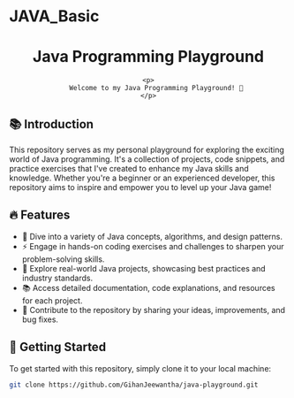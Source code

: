# JAVA_Basic


<div align="center">
    <h1>Java Programming Playground</h1>

    <p>
        Welcome to my Java Programming Playground! 🚀
    </p>
</div>

## 📚 Introduction
This repository serves as my personal playground for exploring the exciting world of Java programming. It's a collection of projects, code snippets, and practice exercises that I've created to enhance my Java skills and knowledge. Whether you're a beginner or an experienced developer, this repository aims to inspire and empower you to level up your Java game!

## 🔥 Features
- 🌟 Dive into a variety of Java concepts, algorithms, and design patterns.
- ⚡️ Engage in hands-on coding exercises and challenges to sharpen your problem-solving skills.
- 🎉 Explore real-world Java projects, showcasing best practices and industry standards.
- 📚 Access detailed documentation, code explanations, and resources for each project.
- 🤝 Contribute to the repository by sharing your ideas, improvements, and bug fixes.

## 🚀 Getting Started
To get started with this repository, simply clone it to your local machine:

```bash
git clone https://github.com/GihanJeewantha/java-playground.git
